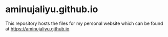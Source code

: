 # aminujaliyu.github.io

This repository hosts the files for my personal website which can be found at https://aminujaliyu.github.io
